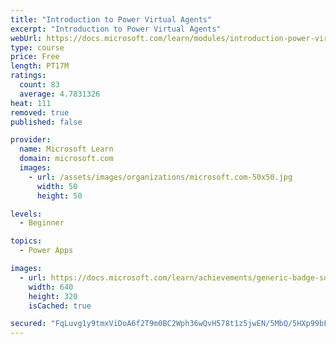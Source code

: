 ```yaml
---
title: "Introduction to Power Virtual Agents"
excerpt: "Introduction to Power Virtual Agents"
webUrl: https://docs.microsoft.com/learn/modules/introduction-power-virtual-agents/
type: course
price: Free
length: PT17M
ratings:
  count: 83
  average: 4.7831326
heat: 111
removed: true
published: false

provider:
  name: Microsoft Learn
  domain: microsoft.com
  images:
    - url: /assets/images/organizations/microsoft.com-50x50.jpg
      width: 50
      height: 50

levels:
  - Beginner

topics:
  - Power Apps

images:
  - url: https://docs.microsoft.com/learn/achievements/generic-badge-social.png
    width: 640
    height: 320
    isCached: true

secured: "FqLuvg1y9tmxViDoA6f2T9m0BC2Wph36wQvH578t1z5jwEN/5MbQ/5HXp99bF/E9pgQsv1osDvO20CsPf6v7NegAo5mULTWrObSsMPiwFXj0PXHUpssaTWj/l6J5imVHKePrwanelXgeN/MAXkYS7M59wR7xH2YLnM+TBKcMs0Z9S2dQhmPRDxCwC8ZCJ4tkDggSjNThtTd22VTU3n9QwQg9chiLS+6FUd/VmtljJHHv9J5O73QEljEokLgkDfSe+ueUyuR7EF70eoChC3EsK1q0SCBYGbflS6x+mOHrjUOD855RoGWObGJSWHoYb2HGrd1g59j9AB7gog0q7N7grnSGAPY9pqM77s9o5RedyGToGFN7aQKO5aeGNCLMcOK+xU8SsEJHOv/X5crfmxQEA/qFDw3yHLN1rMxQztceSDQ=;b0cUdDbK2jULXJ5My4GIxA=="
---
```


